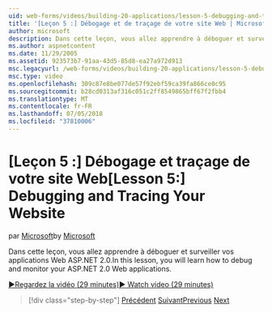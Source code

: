 ```yaml
---
uid: web-forms/videos/building-20-applications/lesson-5-debugging-and-tracing-your-website
title: '[Leçon 5 :] Débogage et de traçage de votre site Web | Microsoft Docs'
author: microsoft
description: Dans cette leçon, vous allez apprendre à déboguer et surveiller vos applications Web ASP.NET 2.0.
ms.author: aspnetcontent
ms.date: 11/29/2005
ms.assetid: 923573b7-91aa-43d5-85d8-ea27a972d913
msc.legacyurl: /web-forms/videos/building-20-applications/lesson-5-debugging-and-tracing-your-website
msc.type: video
ms.openlocfilehash: 309c87e8be077de57f92ebf59ca39fa866ce0c95
ms.sourcegitcommit: b28cd0313af316c051c2ff8549865bff67f2fbb4
ms.translationtype: MT
ms.contentlocale: fr-FR
ms.lasthandoff: 07/05/2018
ms.locfileid: "37810006"
---
```

<a name="lesson-5-debugging-and-tracing-your-website"></a><span data-ttu-id="1f7dc-103">[Leçon 5 :] Débogage et traçage de votre site Web</span><span class="sxs-lookup"><span data-stu-id="1f7dc-103">[Lesson 5:] Debugging and Tracing Your Website</span></span>
====================
<span data-ttu-id="1f7dc-104">par [Microsoft](https://github.com/microsoft)</span><span class="sxs-lookup"><span data-stu-id="1f7dc-104">by [Microsoft](https://github.com/microsoft)</span></span>

<span data-ttu-id="1f7dc-105">Dans cette leçon, vous allez apprendre à déboguer et surveiller vos applications Web ASP.NET 2.0.</span><span class="sxs-lookup"><span data-stu-id="1f7dc-105">In this lesson, you will learn how to debug and monitor your ASP.NET 2.0 Web applications.</span></span>

[<span data-ttu-id="1f7dc-106">&#9654;Regardez la vidéo (29 minutes)</span><span class="sxs-lookup"><span data-stu-id="1f7dc-106">&#9654; Watch video (29 minutes)</span></span>](https://channel9.msdn.com/Blogs/ASP-NET-Site-Videos/lesson-5-debugging-and-tracing-your-website)

> [!div class="step-by-step"]
> <span data-ttu-id="1f7dc-107">[Précédent](lesson-4-understanding-web-application-state.md)
> [Suivant](lesson-6-working-with-stylesheets-and-master-pages.md)</span><span class="sxs-lookup"><span data-stu-id="1f7dc-107">[Previous](lesson-4-understanding-web-application-state.md)
[Next](lesson-6-working-with-stylesheets-and-master-pages.md)</span></span>
